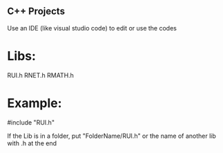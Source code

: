 ## C++ Projects

Use an IDE (like visual studio code) to edit or use the codes

# Libs:

RUI.h
RNET.h
RMATH.h

# Example:

#include "RUI.h"

If the Lib is in a folder, put "FolderName/RUI.h" or the name of another lib with .h at the end
